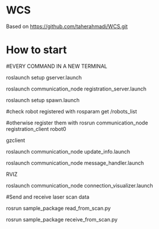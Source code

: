 # WCS

Based on https://github.com/taherahmadi/WCS.git

# How to start

#EVERY COMMAND IN A NEW TERMINAL

roslaunch setup gserver.launch

roslaunch communication_node registration_server.launch

roslaunch setup spawn.launch

#check robot registered with
rosparam get /robots_list

#otherwise register them with
rosrun communication_node registration_client robot0

gzclient

roslaunch communication_node update_info.launch

roslaunch communication_node message_handler.launch

RVIZ

roslaunch communication_node connection_visualizer.launch

#Send and receive laser scan data

rosrun sample_package read_from_scan.py

rosrun sample_package receive_from_scan.py

